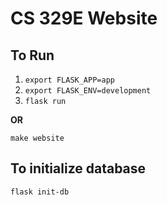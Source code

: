 # CS 329E Website

## To Run
1. `export FLASK_APP=app`
1. `export FLASK_ENV=development`
1. `flask run`

**OR**

`make website`

## To initialize database
`flask init-db`
